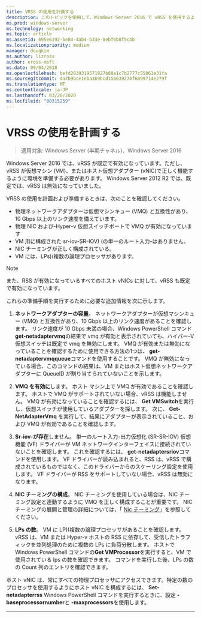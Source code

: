 ```yaml
---
title: VRSS の使用を計画する
description: このトピックを使用して、Windows Server 2016 で vRSS を使用するように仮想マシンと Hyper-v ホストを準備できます。
ms.prod: windows-server
ms.technology: networking
ms.topic: article
ms.assetid: 695e6192-5e84-4ab4-b33e-8ebf6b8f5cbb
ms.localizationpriority: medium
manager: dougkim
ms.author: lizross
author: eross-msft
ms.date: 09/04/2018
ms.openlocfilehash: befd2839319571827b88a1c7b2777c55861e31fa
ms.sourcegitcommit: da7b9bce1eba369bcd156639276f6899714e279f
ms.translationtype: MT
ms.contentlocale: ja-JP
ms.lasthandoff: 03/26/2020
ms.locfileid: "80315259"
---
```

# <a name="plan-the-use-of-vrss"></a>VRSS の使用を計画する

>適用対象: Windows Server (半期チャネル)、Windows Server 2016

Windows Server 2016 では、vRSS が既定で有効になっています。ただし、vRSS が仮想マシン \(VM\)、またはホスト仮想アダプター \(vNIC\)で正しく機能するように環境を準備する必要があります。 Windows Server 2012 R2 では、既定では、vRSS は無効になっていました。

VRSS の使用を計画および準備するときは、次のことを確認してください。

- 物理ネットワークアダプターは仮想マシンキュー \(VMQ\) と互換性があり、10 Gbps 以上のリンク速度を備えています。
- 物理 NIC および\-Hyper-v 仮想スイッチポートで VMQ が有効になっています
- VM 用に構成された sr-iov\-SR-IOV\) \(の単一のルート入力\-はありません。
- NIC チーミングが正しく構成されている。
- VM には、LPs\)\(複数の論理プロセッサがあります。

>[!NOTE]
>また、RSS が有効になっているすべてのホスト vNICs に対して、vRSS も既定で有効になっています。

これらの準備手順を実行するために必要な追加情報を次に示します。
  
1. **ネットワークアダプターの容量**。 ネットワークアダプターが仮想マシンキュー \(VMQ\) と互換性があり、10 Gbps 以上のリンク速度があることを確認します。 リンク速度が 10 Gbps 未満の場合、Windows PowerShell コマンド**get-netadaptervmq**の結果で vmq が有効と表示されていても、ハイパー\-V 仮想スイッチは既定で vmq を無効にします。 VMQ が有効または無効になっていることを確認するために使用できる方法の1つは、 **get-netadaptervmqqueue**コマンドを使用することです。  VMQ が無効になっている場合、このコマンドの結果は、VM またはホスト仮想ネットワークアダプターに QueueID が割り当てられていないことを示します。 
  
2. **VMQ を有効に**します。 ホスト マシン上で VMQ が有効であることを確認します。 ホストで VMQ がサポートされていない場合、vRSS は機能しません。 VMQ が有効になっていることを確認するには、 **Get VMSwitch**を実行し、仮想スイッチが使用しているアダプターを探します。 次に、 **Get-NetAdapterVmq** を実行して、結果にアダプターが表示されていること、および VMQ が有効であることを確認します。
  
3. **Sr-iov\-が存在**しません。 単一のルート入力\-出力仮想化 \(SR\-SR-IOV\) 仮想機能 \(VF\) ドライバーが VM ネットワークインターフェイスに接続されていないことを確認します。 これを確認するには、 **get-netadaptersriov**コマンドを使用します。 VF ドライバーが読み込まれると、RSS は、vRSS で構成されているものではなく、このドライバーからのスケーリング設定を使用します。 VF ドライバーが RSS をサポートしていない場合、vRSS は無効になります。
  
4. **NIC チーミングの構成**。 NIC チーミングを使用している場合は、NIC チーミング設定と連動するように VMQ を正しく構成することが重要です。 NIC チーミングの展開と管理の詳細については、「 [Nic チーミング](https://docs.microsoft.com/windows-server/networking/technologies/nic-teaming/nic-teaming)」を参照してください。

5. **LPs の数**。 VM に LP\)\(複数の論理プロセッサがあることを確認します。 vRSS は、VM または Hyper-v ホストの RSS に依存して、受信したトラフィックを並列処理のために複数の LPs に負荷分散します。 ホストで Windows PowerShell コマンドの**Get VMProcessor**を実行すると、VM で使用されている lps の数を確認できます。 コマンドを実行した後、LPs の数の Count 列のエントリを確認できます。

ホスト vNIC は、常にすべての物理プロセッサにアクセスできます。特定の数のプロセッサを使用するようにホスト vNIC を構成するには、 **Set-netadapterrss** Windows PowerShell コマンドを実行するときに、設定 **-baseprocessornumber**と **-maxprocessors**を使用します。

---